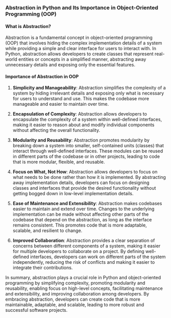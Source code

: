 ### Abstraction in Python and Its Importance in Object-Oriented Programming (OOP)

#### What is Abstraction?

Abstraction is a fundamental concept in object-oriented programming (OOP) that involves hiding the complex implementation details of a system while providing a simple and clear interface for users to interact with. In Python, abstraction allows developers to create classes that represent real-world entities or concepts in a simplified manner, abstracting away unnecessary details and exposing only the essential features.

#### Importance of Abstraction in OOP

1. **Simplicity and Manageability**: Abstraction simplifies the complexity of a system by hiding irrelevant details and exposing only what is necessary for users to understand and use. This makes the codebase more manageable and easier to maintain over time.

2. **Encapsulation of Complexity**: Abstraction allows developers to encapsulate the complexity of a system within well-defined interfaces, making it easier to reason about and modify individual components without affecting the overall functionality.

3. **Modularity and Reusability**: Abstraction promotes modularity by breaking down a system into smaller, self-contained units (classes) that interact through well-defined interfaces. These modules can be reused in different parts of the codebase or in other projects, leading to code that is more modular, flexible, and reusable.

4. **Focus on What, Not How**: Abstraction allows developers to focus on what needs to be done rather than how it is implemented. By abstracting away implementation details, developers can focus on designing classes and interfaces that provide the desired functionality without getting bogged down in low-level implementation details.

5. **Ease of Maintenance and Extensibility**: Abstraction makes codebases easier to maintain and extend over time. Changes to the underlying implementation can be made without affecting other parts of the codebase that depend on the abstraction, as long as the interface remains consistent. This promotes code that is more adaptable, scalable, and resilient to change.

6. **Improved Collaboration**: Abstraction provides a clear separation of concerns between different components of a system, making it easier for multiple developers to collaborate on a project. By defining well-defined interfaces, developers can work on different parts of the system independently, reducing the risk of conflicts and making it easier to integrate their contributions.

In summary, abstraction plays a crucial role in Python and object-oriented programming by simplifying complexity, promoting modularity and reusability, enabling focus on high-level concepts, facilitating maintenance and extensibility, and improving collaboration among developers. By embracing abstraction, developers can create code that is more maintainable, adaptable, and scalable, leading to more robust and successful software projects.